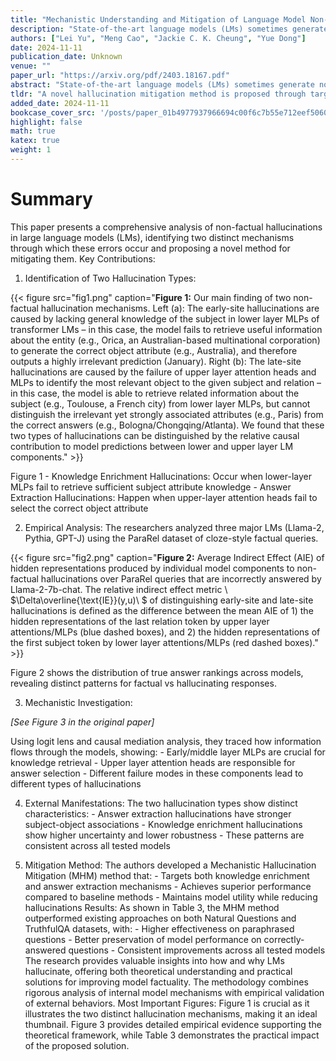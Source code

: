 ```yaml
---
title: "Mechanistic Understanding and Mitigation of Language Model Non-Factual Hallucinations"
description: "State-of-the-art language models (LMs) sometimes generate non-factual hallucinations that misalign with world knowledge. To explore the mechanistic causes of these hallucinations, we create diagnostic"
authors: ["Lei Yu", "Meng Cao", "Jackie C. K. Cheung", "Yue Dong"]
date: 2024-11-11
publication_date: Unknown
venue: ""
paper_url: "https://arxiv.org/pdf/2403.18167.pdf"
abstract: "State-of-the-art language models (LMs) sometimes generate non-factual hallucinations that misalign with world knowledge. To explore the mechanistic causes of these hallucinations, we create diagnostic datasets with subject-relation queries and adapt interpretability methods to trace hallucinations through internal model representations. We discover two general and distinct mechanistic causes of hallucinations shared across LMs (Llama-2, Pythia, GPT-J): 1) knowledge enrichment hallucinations: insufficient subject attribute knowledge in lower layer MLPs, and 2) answer extraction hallucinations: failure to select the correct object attribute in upper layer attention heads. We also found these two internal mechanistic causes of hallucinations are reflected in external manifestations. Based on insights from our mechanistic analysis, we propose a novel hallucination mitigation method through targeted restoration of the LM's internal fact recall pipeline, demonstrating superior performance compared to baselines."
tldr: "A novel hallucination mitigation method is proposed through targeted restoration of the LM's internal fact recall pipeline, demonstrating superior performance compared to baselines."
added_date: 2024-11-11
bookcase_cover_src: '/posts/paper_01b4977937966694c00f6c7b55e712eef50603a4/thumbnail.png'
highlight: false
math: true
katex: true
weight: 1
---
```


# Summary

This paper presents a comprehensive analysis of non-factual hallucinations in large language models (LMs), identifying two distinct mechanisms through which these errors occur and proposing a novel method for mitigating them. Key Contributions: 

1. Identification of Two Hallucination Types: 

{{< figure src="fig1.png" caption="**Figure 1:** Our main finding of two non-factual hallucination mechanisms. Left (a): The early-site hallucinations are caused by lacking general knowledge of the subject in lower layer MLPs of transformer LMs – in this case, the model fails to retrieve useful information about the entity (e.g., Orica, an Australian-based multinational corporation) to generate the correct object attribute (e.g., Australia), and therefore outputs a highly irrelevant prediction (January). Right (b): The late-site hallucinations are caused by the failure of upper layer attention heads and MLPs to identify the most relevant object to the given subject and relation – in this case, the model is able to retrieve related information about the subject (e.g., Toulouse, a French city) from lower layer MLPs, but cannot distinguish the irrelevant yet strongly associated attributes (e.g., Paris) from the correct answers (e.g., Bologna/Chongqing/Atlanta). We found that these two types of hallucinations can be distinguished by the relative causal contribution to model predictions between lower and upper layer LM components." >}}

Figure 1 - Knowledge Enrichment Hallucinations: Occur when lower-layer MLPs fail to retrieve sufficient subject attribute knowledge - Answer Extraction Hallucinations: Happen when upper-layer attention heads fail to select the correct object attribute 

2. Empirical Analysis: The researchers analyzed three major LMs (Llama-2, Pythia, GPT-J) using the ParaRel dataset of cloze-style factual queries. 

{{< figure src="fig2.png" caption="**Figure 2:** Average Indirect Effect (AIE) of hidden representations produced by individual model components to non-factual hallucinations over ParaRel queries that are incorrectly answered by Llama-2-7b-chat. The relative indirect effect metric \ $\\Delta\\overline{\\text{IE}}(y,u)\ $ of distinguishing early-site and late-site hallucinations is defined as the difference between the mean AIE of 1) the hidden representations of the last relation token by upper layer attentions/MLPs (blue dashed boxes), and 2) the hidden representations of the first subject token by lower layer attentions/MLPs (red dashed boxes)." >}}

Figure 2 shows the distribution of true answer rankings across models, revealing distinct patterns for factual vs hallucinating responses. 

3. Mechanistic Investigation: 

*[See Figure 3 in the original paper]*

 Using logit lens and causal mediation analysis, they traced how information flows through the models, showing: - Early/middle layer MLPs are crucial for knowledge retrieval - Upper layer attention heads are responsible for answer selection - Different failure modes in these components lead to different types of hallucinations 

4. External Manifestations: The two hallucination types show distinct characteristics: - Answer extraction hallucinations have stronger subject-object associations - Knowledge enrichment hallucinations show higher uncertainty and lower robustness - These patterns are consistent across all tested models 

5. Mitigation Method: The authors developed a Mechanistic Hallucination Mitigation (MHM) method that: - Targets both knowledge enrichment and answer extraction mechanisms - Achieves superior performance compared to baseline methods - Maintains model utility while reducing hallucinations Results: As shown in Table 3, the MHM method outperformed existing approaches on both Natural Questions and TruthfulQA datasets, with: - Higher effectiveness on paraphrased questions - Better preservation of model performance on correctly-answered questions - Consistent improvements across all tested models The research provides valuable insights into how and why LMs hallucinate, offering both theoretical understanding and practical solutions for improving model factuality. The methodology combines rigorous analysis of internal model mechanisms with empirical validation of external behaviors. Most Important Figures: Figure 1 is crucial as it illustrates the two distinct hallucination mechanisms, making it an ideal thumbnail. Figure 3 provides detailed empirical evidence supporting the theoretical framework, while Table 3 demonstrates the practical impact of the proposed solution.